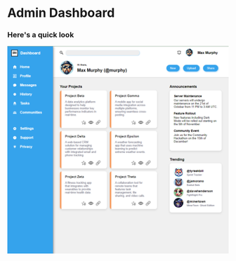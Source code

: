 # Admin Dashboard
### Here's a quick look
<div>
  <img src="./res/demo/demo-ui.png" alt="Demo image" style="width:600px; height: auto;"/>
</div>
